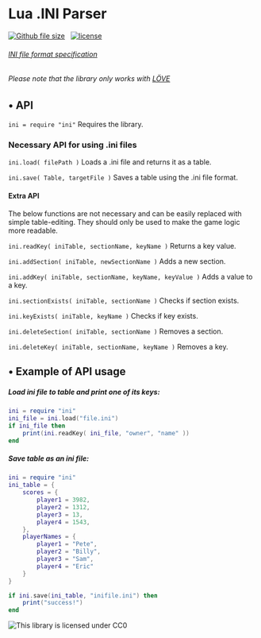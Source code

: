 # Lua .INI Parser
[![Github file size](https://img.shields.io/badge/size-2.71%20kB-green.svg)](https://github.com/FivosM/ini_parser) &nbsp; [![license](https://img.shields.io/badge/license-CC0-green.svg)](https://github.com/FivosM/ini_parser/blob/master/LICENSE.md)
###### [INI file format specification](https://en.wikipedia.org/wiki/INI_file)
###### Please note that the library only works with [LÖVE](https://love2d.org/)

## • API
`ini = require "ini"` Requires the library.

### Necessary API for using .ini files

`ini.load( filePath )` Loads a .ini file and returns it as a table.

`ini.save( Table, targetFile )` Saves a table using the .ini file format.

#### Extra API
The below functions are not necessary and can be easily replaced with simple table-editing. They should only be used to make the game logic more readable.

`ini.readKey( iniTable, sectionName, keyName )` Returns a key value.

`ini.addSection( iniTable, newSectionName )` Adds a new section.

`ini.addKey( iniTable, sectionName, keyName, keyValue )` Adds a value to a key.

`ini.sectionExists( iniTable, sectionName )` Checks if section exists.

`ini.keyExists( iniTable, keyName )` Checks if key exists.

`ini.deleteSection( iniTable, sectionName )` Removes a section.

`ini.deleteKey( iniTable, sectionName, keyName )` Removes a key.

## • Example of API usage
##### Load ini file to table and print one of its keys:
```lua
ini = require "ini" 
ini_file = ini.load("file.ini") 
if ini_file then 
	print(ini.readKey( ini_file, "owner", "name" )) 
end
```
##### Save table as an ini file:
```lua
ini = require "ini" 
ini_table = {
	scores = {
		player1 = 3982,
		player2 = 1312,
		player3 = 13,
		player4 = 1543,
	},
	playerNames = {
		player1 = "Pete",
		player2 = "Billy",
		player3 = "Sam",
		player4 = "Eric"
	}
}

if ini.save(ini_table, "inifile.ini") then
	print("success!")
end

```
![This library is licensed under CC0](https://licensebuttons.net/p/zero/1.0/88x31.png "This code is licensed under CC0") &nbsp;
